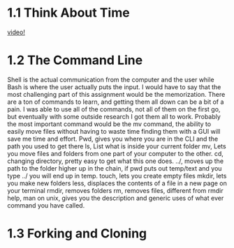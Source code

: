 # 1.1 Think About Time

[video!](https://devbootcamp.instructure.com/courses/8/assignments/74/submissions/411)

# 1.2 The Command Line

Shell is the actual communication from the computer and the user while Bash is where the user actually puts the input.
I would have to say that the most challenging part of this assignment would be the memorization. There are a ton of commands to learn, and getting them all down can be a bit of a pain.
I was able to use all of the commands, not all of them on the first go, but eventually with some outside research I got them all to work.
Probably the most important command would be the mv command, the ability to easily move files without having to waste time finding them with a GUI will save me time and effort.
Pwd, gives you where you are in the CLI and the path you used to get there
ls, List what is inside your current folder
mv, Lets you move files and folders from one part of your computer to the other.
cd, changing directory, pretty easy to get what this one does.
../, moves up the path to the folder higher up in the chain, if pwd puts out temp/text and you type ../ you will end up in temp.
touch, lets you create empty files
mkdir, lets you make new folders
less, displaces the contents of a file in a new page on your terminal
rmdir, removes folders
rm, removes files, different from rmdir
help, man on unix, gives you the description and generic uses of what ever command you have called.

# 1.3 Forking and Cloning
